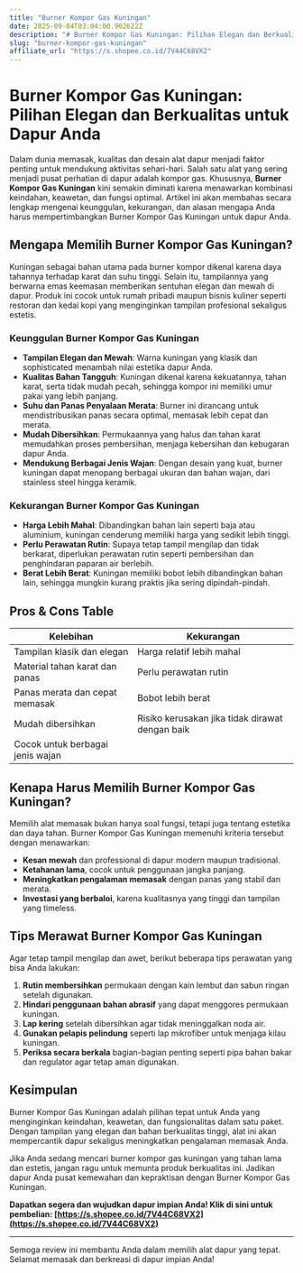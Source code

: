 ```yaml
---
title: "Burner Kompor Gas Kuningan"
date: 2025-09-04T03:04:00.902622Z
description: "# Burner Kompor Gas Kuningan: Pilihan Elegan dan Berkualitas untuk Dapur Anda..."
slug: "burner-kompor-gas-kuningan"
affiliate_url: "https://s.shopee.co.id/7V44C68VX2"
---
```

# Burner Kompor Gas Kuningan: Pilihan Elegan dan Berkualitas untuk Dapur Anda

Dalam dunia memasak, kualitas dan desain alat dapur menjadi faktor penting untuk mendukung aktivitas sehari-hari. Salah satu alat yang sering menjadi pusat perhatian di dapur adalah kompor gas. Khususnya, **Burner Kompor Gas Kuningan** kini semakin diminati karena menawarkan kombinasi keindahan, keawetan, dan fungsi optimal. Artikel ini akan membahas secara lengkap mengenai keunggulan, kekurangan, dan alasan mengapa Anda harus mempertimbangkan Burner Kompor Gas Kuningan untuk dapur Anda.

## Mengapa Memilih Burner Kompor Gas Kuningan?

Kuningan sebagai bahan utama pada burner kompor dikenal karena daya tahannya terhadap karat dan suhu tinggi. Selain itu, tampilannya yang berwarna emas keemasan memberikan sentuhan elegan dan mewah di dapur. Produk ini cocok untuk rumah pribadi maupun bisnis kuliner seperti restoran dan kedai kopi yang menginginkan tampilan profesional sekaligus estetis.

### Keunggulan Burner Kompor Gas Kuningan

- **Tampilan Elegan dan Mewah**: Warna kuningan yang klasik dan sophisticated menambah nilai estetika dapur Anda.
- **Kualitas Bahan Tangguh**: Kuningan dikenal karena kekuatannya, tahan karat, serta tidak mudah pecah, sehingga kompor ini memiliki umur pakai yang lebih panjang.
- **Suhu dan Panas Penyalaan Merata**: Burner ini dirancang untuk mendistribusikan panas secara optimal, memasak lebih cepat dan merata.
- **Mudah Dibersihkan**: Permukaannya yang halus dan tahan karat memudahkan proses pembersihan, menjaga kebersihan dan kebugaran dapur Anda.
- **Mendukung Berbagai Jenis Wajan**: Dengan desain yang kuat, burner kuningan dapat menopang berbagai ukuran dan bahan wajan, dari stainless steel hingga keramik.

### Kekurangan Burner Kompor Gas Kuningan

- **Harga Lebih Mahal**: Dibandingkan bahan lain seperti baja atau aluminium, kuningan cenderung memiliki harga yang sedikit lebih tinggi.
- **Perlu Perawatan Rutin**: Supaya tetap tampil mengilap dan tidak berkarat, diperlukan perawatan rutin seperti pembersihan dan penghindaran paparan air berlebih.
- **Berat Lebih Berat**: Kuningan memiliki bobot lebih dibandingkan bahan lain, sehingga mungkin kurang praktis jika sering dipindah-pindah.

## Pros & Cons Table

| **Kelebihan**                        | **Kekurangan**                       |
|-------------------------------------|-------------------------------------|
| Tampilan klasik dan elegan        | Harga relatif lebih mahal        |
| Material tahan karat dan panas     | Perlu perawatan rutin            |
| Panas merata dan cepat memasak    | Bobot lebih berat                |
| Mudah dibersihkan                  | Risiko kerusakan jika tidak dirawat dengan baik |
| Cocok untuk berbagai jenis wajan   |                                   |

## Kenapa Harus Memilih Burner Kompor Gas Kuningan?

Memilih alat memasak bukan hanya soal fungsi, tetapi juga tentang estetika dan daya tahan. Burner Kompor Gas Kuningan memenuhi kriteria tersebut dengan menawarkan:

- **Kesan mewah** dan professional di dapur modern maupun tradisional.
- **Ketahanan lama**, cocok untuk penggunaan jangka panjang.
- **Meningkatkan pengalaman memasak** dengan panas yang stabil dan merata.
- **Investasi yang berbaloi**, karena kualitasnya yang tinggi dan tampilan yang timeless.

## Tips Merawat Burner Kompor Gas Kuningan

Agar tetap tampil mengilap dan awet, berikut beberapa tips perawatan yang bisa Anda lakukan:

1. **Rutin membersihkan** permukaan dengan kain lembut dan sabun ringan setelah digunakan.
2. **Hindari penggunaan bahan abrasif** yang dapat menggores permukaan kuningan.
3. **Lap kering** setelah dibersihkan agar tidak meninggalkan noda air.
4. **Gunakan pelapis pelindung** seperti lap mikrofiber untuk menjaga kilau kuningan.
5. **Periksa secara berkala** bagian-bagian penting seperti pipa bahan bakar dan regulator agar tetap aman digunakan.

## Kesimpulan

Burner Kompor Gas Kuningan adalah pilihan tepat untuk Anda yang menginginkan keindahan, keawetan, dan fungsionalitas dalam satu paket. Dengan tampilan yang elegan dan bahan berkualitas tinggi, alat ini akan mempercantik dapur sekaligus meningkatkan pengalaman memasak Anda.

Jika Anda sedang mencari burner kompor gas kuningan yang tahan lama dan estetis, jangan ragu untuk memunta produk berkualitas ini. Jadikan dapur Anda pusat kemewahan dan kepraktisan dengan Burner Kompor Gas Kuningan.

**Dapatkan segera dan wujudkan dapur impian Anda! Klik di sini untuk pembelian: [https://s.shopee.co.id/7V44C68VX2](https://s.shopee.co.id/7V44C68VX2)**

---

Semoga review ini membantu Anda dalam memilih alat dapur yang tepat. Selamat memasak dan berkreasi di dapur impian Anda!